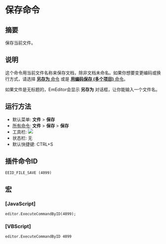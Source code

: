 # 保存命令

## 摘要

保存当前文件。

## 说明

这个命令用当前文件名称来保存文档，除非文档未命名。如果你想要变更编码或换行方式，请选择 [**另存为** 命令](file_save_as) 或是 [**用编码保存 (多个项目)** 命令](file_save_defined)。

如果文件是无标题的，EmEditor会显示 **另存为** 对话框，让你能输入一个文件名。

## 运行方法

- 默认菜单: **文件** \> **保存**
- [所有命令](../tools/all_commands): **文件** \> **保存**
\> **保存**
- 工具栏: ![](../../images/filesave..png)
- 状态栏: 无
- 默认快捷键: CTRL+S

## 插件命令ID

```
EEID_FILE_SAVE (4099)
```

## 宏

### \[JavaScript\]

```
editor.ExecuteCommandByID(4099);
```

### \[VBScript\]

```
editor.ExecuteCommandByID 4099
```
